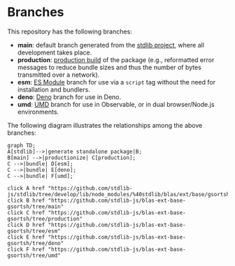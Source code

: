 <!--

@license Apache-2.0

Copyright (c) 2022 The Stdlib Authors.

Licensed under the Apache License, Version 2.0 (the "License");
you may not use this file except in compliance with the License.
You may obtain a copy of the License at

    http://www.apache.org/licenses/LICENSE-2.0

Unless required by applicable law or agreed to in writing, software
distributed under the License is distributed on an "AS IS" BASIS,
WITHOUT WARRANTIES OR CONDITIONS OF ANY KIND, either express or implied.
See the License for the specific language governing permissions and
limitations under the License.

-->

# Branches

This repository has the following branches:

-   **main**: default branch generated from the [stdlib project][stdlib-url], where all development takes place.
-   **production**: [production build][production-url] of the package (e.g., reformatted error messages to reduce bundle sizes and thus the number of bytes transmitted over a network).
-   **esm**: [ES Module][esm-url] branch for use via a `script` tag without the need for installation and bundlers.
-   **deno**: [Deno][deno-url] branch for use in Deno.
-   **umd**: [UMD][umd-url] branch for use in Observable, or in dual browser/Node.js environments.

The following diagram illustrates the relationships among the above branches:

```mermaid
graph TD;
A[stdlib]-->|generate standalone package|B;
B[main] -->|productionize| C[production];
C -->|bundle| D[esm];
C -->|bundle| E[deno];
C -->|bundle| F[umd];

click A href "https://github.com/stdlib-js/stdlib/tree/develop/lib/node_modules/%40stdlib/blas/ext/base/gsortsh"
click B href "https://github.com/stdlib-js/blas-ext-base-gsortsh/tree/main"
click C href "https://github.com/stdlib-js/blas-ext-base-gsortsh/tree/production"
click D href "https://github.com/stdlib-js/blas-ext-base-gsortsh/tree/esm"
click E href "https://github.com/stdlib-js/blas-ext-base-gsortsh/tree/deno"
click F href "https://github.com/stdlib-js/blas-ext-base-gsortsh/tree/umd"
```

[stdlib-url]: https://github.com/stdlib-js/stdlib/tree/develop/lib/node_modules/%40stdlib/blas/ext/base/gsortsh
[production-url]: https://github.com/stdlib-js/blas-ext-base-gsortsh/tree/production
[deno-url]: https://github.com/stdlib-js/blas-ext-base-gsortsh/tree/deno
[umd-url]: https://github.com/stdlib-js/blas-ext-base-gsortsh/tree/umd
[esm-url]: https://github.com/stdlib-js/blas-ext-base-gsortsh/tree/esm